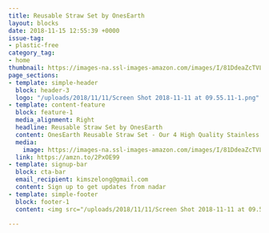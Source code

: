 ```yaml
---
title: Reusable Straw Set by OnesEarth
layout: blocks
date: 2018-11-15 12:55:39 +0000
issue-tag:
- plastic-free
category_tag:
- home
thumbnail: https://images-na.ssl-images-amazon.com/images/I/81DdeaZcTVL._SL1500_.jpg
page_sections:
- template: simple-header
  block: header-3
  logo: "/uploads/2018/11/11/Screen Shot 2018-11-11 at 09.55.11-1.png"
- template: content-feature
  block: feature-1
  media_alignment: Right
  headline: Reusable Straw Set by OnesEarth
  content: OnesEarth Reusable Straw Set - Our 4 High Quality Stainless Steel Straws are an Eco Friendly Alternative to Single Use Plastic Straws
  media:
    image: https://images-na.ssl-images-amazon.com/images/I/81DdeaZcTVL._SL1500_.jpg
  link: https://amzn.to/2PxOE99
- template: signup-bar
  block: cta-bar
  email_recipient: kimszelong@gmail.com
  content: Sign up to get updates from nadar
- template: simple-footer
  block: footer-1
  content: <img src="/uploads/2018/11/11/Screen Shot 2018-11-11 at 09.55.11-2.png">

---
```


